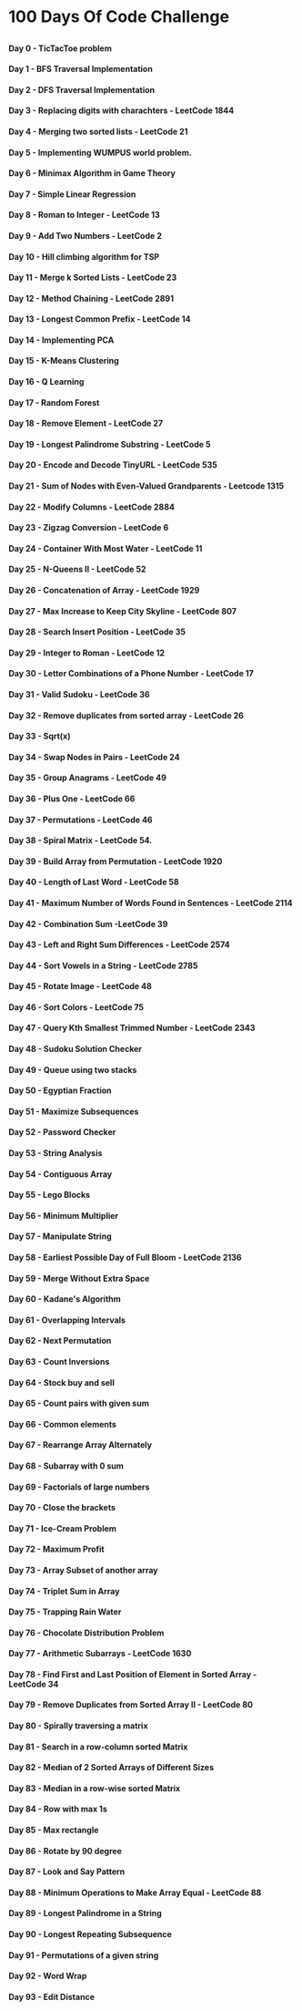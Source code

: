 # 100 Days Of Code Challenge
##
#### Day 0 - TicTacToe problem
#### Day 1 - BFS Traversal Implementation
#### Day 2 - DFS Traversal Implementation
#### Day 3 - Replacing digits with charachters - LeetCode 1844
#### Day 4 - Merging two sorted lists - LeetCode 21
#### Day 5 - Implementing WUMPUS world problem.
#### Day 6 - Minimax Algorithm in Game Theory
#### Day 7 - Simple Linear Regression
#### Day 8 - Roman to Integer - LeetCode 13
#### Day 9 - Add Two Numbers - LeetCode 2
#### Day 10 - Hill climbing algorithm for TSP
#### Day 11 - Merge k Sorted Lists - LeetCode 23
#### Day 12 - Method Chaining - LeetCode 2891
#### Day 13 - Longest Common Prefix - LeetCode 14
#### Day 14 - Implementing PCA
#### Day 15 - K-Means Clustering
#### Day 16 - Q Learning
#### Day 17 - Random Forest
#### Day 18 - Remove Element - LeetCode 27
#### Day 19 - Longest Palindrome Substring - LeetCode 5
#### Day 20 - Encode and Decode TinyURL - LeetCode 535
#### Day 21 - Sum of Nodes with Even-Valued Grandparents - Leetcode 1315 
#### Day 22 - Modify Columns - LeetCode 2884
#### Day 23 - Zigzag Conversion - LeetCode 6
#### Day 24 - Container With Most Water - LeetCode 11
#### Day 25 - N-Queens II - LeetCode 52
#### Day 26 - Concatenation of Array - LeetCode 1929
#### Day 27 - Max Increase to Keep City Skyline - LeetCode 807
#### Day 28 - Search Insert Position - LeetCode 35
#### Day 29 - Integer to Roman - LeetCode 12
#### Day 30 - Letter Combinations of a Phone Number - LeetCode 17
#### Day 31 - Valid Sudoku - LeetCode 36
#### Day 32 - Remove duplicates from sorted array - LeetCode 26
#### Day 33 - Sqrt(x)
#### Day 34 - Swap Nodes in Pairs - LeetCode 24
#### Day 35 - Group Anagrams - LeetCode 49
#### Day 36 - Plus One - LeetCode 66
#### Day 37 - Permutations - LeetCode 46
#### Day 38 - Spiral Matrix - LeetCode 54.
#### Day 39 - Build Array from Permutation - LeetCode 1920
#### Day 40 - Length of Last Word - LeetCode 58
#### Day 41 - Maximum Number of Words Found in Sentences - LeetCode 2114
#### Day 42 - Combination Sum -LeetCode 39
#### Day 43 - Left and Right Sum Differences - LeetCode 2574
#### Day 44 - Sort Vowels in a String - LeetCode 2785
#### Day 45 - Rotate Image - LeetCode 48
#### Day 46 - Sort Colors - LeetCode 75
#### Day 47 - Query Kth Smallest Trimmed Number - LeetCode 2343
#### Day 48 - Sudoku Solution Checker
#### Day 49 - Queue using two stacks
#### Day 50 - Egyptian Fraction
#### Day 51 - Maximize Subsequences 
#### Day 52 - Password Checker
#### Day 53 - String Analysis
#### Day 54 - Contiguous Array
#### Day 55 - Lego Blocks
#### Day 56 - Minimum Multiplier
#### Day 57 - Manipulate String
#### Day 58 - Earliest Possible Day of Full Bloom - LeetCode 2136
#### Day 59 - Merge Without Extra Space
#### Day 60 - Kadane's Algorithm
#### Day 61 - Overlapping Intervals
#### Day 62 - Next Permutation
#### Day 63 - Count Inversions
#### Day 64 - Stock buy and sell
#### Day 65 - Count pairs with given sum
#### Day 66 - Common elements
#### Day 67 - Rearrange Array Alternately
#### Day 68 - Subarray with 0 sum
#### Day 69 - Factorials of large numbers
#### Day 70 - Close the brackets
#### Day 71 - Ice-Cream Problem
#### Day 72 - Maximum Profit
#### Day 73 - Array Subset of another array
#### Day 74 - Triplet Sum in Array
#### Day 75 - Trapping Rain Water
#### Day 76 - Chocolate Distribution Problem
#### Day 77 - Arithmetic Subarrays - LeetCode 1630
#### Day 78 - Find First and Last Position of Element in Sorted Array - LeetCode 34
#### Day 79 - Remove Duplicates from Sorted Array II - LeetCode 80
#### Day 80 - Spirally traversing a matrix
#### Day 81 - Search in a row-column sorted Matrix
#### Day 82 - Median of 2 Sorted Arrays of Different Sizes
#### Day 83 - Median in a row-wise sorted Matrix
#### Day 84 - Row with max 1s
#### Day 85 - Max rectangle
#### Day 86 - Rotate by 90 degree
#### Day 87 - Look and Say Pattern
#### Day 88 - Minimum Operations to Make Array Equal - LeetCode 88
#### Day 89 - Longest Palindrome in a String
#### Day 90 - Longest Repeating Subsequence
#### Day 91 - Permutations of a given string
#### Day 92 - Word Wrap
#### Day 93 - Edit Distance
